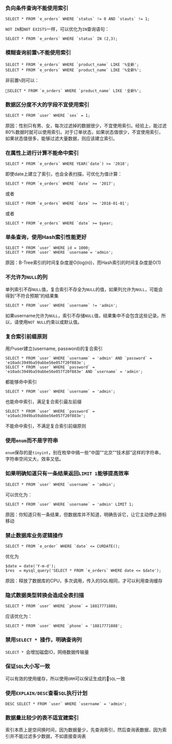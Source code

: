 ### 负向条件查询不能使用索引

```
SELECT * FROM `e_orders` WHERE `status` != 0 AND `stauts` != 1;
```
```NOT IN```和```NOT EXISTS```一样，可以优化为```IN```查询语句：
```
SELECT * FROM `e_orders` WHERE `status` IN (2,3);
```

### 模糊查询前置```%```不能使用索引

```
SELECT * FROM `e_orders` WHERE `product_name` LIKE '%全新';
SELECT * FROM `e_orders` WHERE `product_name` LIKE '%全新%';
```
非前置```%```则可以：
```
SELECT * FROM `e_orders` WHERE `product_name` LIKE '全新%';
```

### 数据区分度不大的字段不宜使用索引

```
SELECT * FROM `user` WHERE `sex` = 1;
```
原因：性别只有男、女，每次过滤掉的数据很少，不宜使用索引。经验上，能过滤80%数据时就可以使用索引。对于订单状态，如果状态值很少，不宜使用索引，如果状态值很多，能够过滤大量数据，则应该建立索引。

### 在属性上进行计算不能命中索引

```
SELECT * FROM `e_orders` WHERE YEAR(`date`) >= '2018';
```
即使date上建立了索引，也会全表扫描，可优化为值计算：
```
SELECT * FROM `e_orders` WHERE `date` >= '2017';
```
或者
```
SELECT * FROM `e_orders` WHERE `date` >= '2018-01-01';
```
或者
```
SELECT * FROM `e_orders` WHERE `date` >= $year;
```

### 单条查询，使用Hash索引性能更好

```
SELECT * FROM `user` WHERE id = 1000;
SELECT * FROM `user` WHERE `username`= 'admin';
```
原因：B-Tree索引的时间复杂度是O(log(n))，而Hash索引的时间复杂度是O(1)

### 不允许为```NULL```的列

单列索引不存```NULL```值，复合索引不存全为```NULL```的值，如果列允许为```NULL```，可能会得到“不符合预期”的结果集
```
SELECT * FROM `user` WHERE `username` != 'admin';
```
如果username允许为```NULL```，索引不存储```NULL```值，结果集中不会包含这些记录。所以，请使用```NOT NULL```约束以或默认值。

### 复合索引前缀原则

用户user建立(username, password)的复合索引
```
SELECT * FROM `user` WHERE `username` = 'admin' AND `password` = 'e10adc3949ba59abbe56e057f20f883e';
SELECT * FROM `user` WHERE `password` = 'e10adc3949ba59abbe56e057f20f883e' AND `username` = 'admin';
```
都能够命中索引
```
SELECT * FROM `user` WHERE `username` = 'admin';
```
也能命中索引，满足复合索引最左前缀
```
SELECT * FROM `user` WHERE `password` = 'e10adc3949ba59abbe56e057f20f883e';
```
不能命中索引，不满足复合索引前缀原则

### 使用```enum```而不是字符串

```enum```保存的是```tinyint```，别在枚举中搞一些“中国”“北京”“技术部”这样的字符串，字符串空间又大，效率又低。

### 如果明确知道只有一条结果返回```LIMIT 1```能够提高效率

```
SELECT * FROM `user` WHERE `username` = 'admin';
```
可以优化为：
```
SELECT * FROM `user` WHERE `username` = 'admin' LIMIT 1;
```
原因：你知道只有一条结果，但数据库并不知道，明确告诉它，让它主动停止游标移动

### 禁止数据库业务逻辑操作

```
SELECT * FROM `e_order` WHERE `date` <= CURDATE();
```
优化为
```
$date = date('Y-m-d');
$res  = mysql_query('SELECT * FROM `e_orders` WHERE date <= $date');
```
原因：释放了数据库的CPU，多次调用，传入的SQL相同，才可以利用查询缓存

### 隐式数据类型转换会造成全表扫描

```
SELECT * FROM `user` WHERE `phone` = 18817771888;
```
应该优化为：
```
SELECT * FROM `user` WHERE `phone` = '18817771888';
```

### 禁用```SELECT * ```操作，明确查询列

```SELECT * ```会增加磁盘IO，网络数据传输量

### 保证```SQL```大小写一致

可以有效的使用缓存，所以使用```ORM```可以保证生成的```SQL```一致

### 使用```EXPLAIN/DESC```查看```SQL```执行计划

```
DESC SELECT * FROM `user` WHERE `username` = 'admin';
```

### 数据量比较少的表不适宜建索引

索引本质上是空间换时间，因为数据量少，先查询索引，然后查询表数据，因为索引并不能过滤多少数据，不如直接查询表